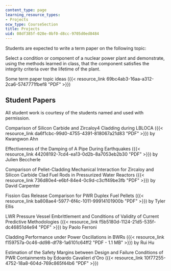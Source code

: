 ```yaml
---
content_type: page
learning_resource_types:
- Projects
ocw_type: CourseSection
title: Projects
uid: 08df385f-028e-0bf0-d8cc-9705d0ed8484
---
```


Students are expected to write a term paper on the following topic:

Select a condition or component of a nuclear power plant and demonstrate, using the methods learned in class, that the component satisfies the integrity criteria over the lifetime of the plant.

Some term paper topic ideas ({{< resource_link 69bc4ab3-16aa-a312-2ca6-5747771fbef8 "PDF" >}})

Student Papers
--------------

All student work is courtesy of the students named and used with permission.

Comparison of Silicon Carbide and Zircaloy4 Cladding during LBLOCA ({{< resource_link da6f1cbc-99d0-4755-4391-818067a21d83 "PDF" >}}) by Kwangwon Ahn

Effectiveness of the Damping of A Pipe During Earthquakes ({{< resource_link 44208192-7cd4-ea13-0d2b-8a7053eb2b30 "PDF" >}}) by Julien Beccherle

Comparison of Pellet-Cladding Mechanical Interaction for Zircaloy and Silicon Carbide Clad Fuel Rods in Pressurized Water Reactors ({{< resource_link 736d80e4-e6bf-84e4-0c9d-c3cff49be3fb "PDF" >}}) by David Carpenter

Fission Gas Release Comparison for PWR Duplex Fuel Pellets ({{< resource_link ba808ae4-5977-6f4c-1011-99914101900b "PDF" >}}) by Tyler Ellis

LWR Pressure Vessel Embrittlement and Conditions of Validity of Current Predictive Methodologies ({{< resource_link f5b5180d-1124-21d5-535f-dc46851d4e94 "PDF" >}}) by Paolo Ferroni

Cladding Performance under Power Oscillations in BWRs ({{< resource_link f159757a-0c46-dd98-df78-1a6101c64ff2 "PDF - 1.1 MB" >}}) by Rui Hu

Estimation of the Safety Margins between Design and Failure Conditions of PWR Containments by Edoardo Cavalieri d'Oro ({{< resource_link 10f77255-4752-18a8-604d-769c865f44b6 "PDF" >}})